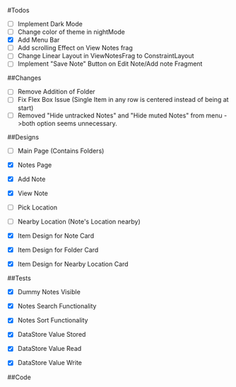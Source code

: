 #Todos

- [ ] Implement Dark Mode
- [ ] Change color of theme in nightMode
- [X] Add Menu Bar
- [ ] Add scrolling Effect on View Notes frag 
- [ ] Change Linear Layout in ViewNotesFrag to ConstraintLayout
- [ ] Implement "Save Note" Button on Edit Note/Add note Fragment

##Changes
- [ ] Remove Addition of Folder 
- [ ] Fix Flex Box Issue (Single Item in any row is centered instead of being at start)
- [ ] Removed "Hide untracked Notes" and "Hide muted Notes" from menu ->both option seems unnecessary.

##Designs
- [ ] Main Page (Contains Folders) 
- [X] Notes Page
- [X] Add Note
- [X] View Note
- [ ] Pick Location
- [ ] Nearby Location (Note's Location nearby)
- [X] Item Design for Note Card
- [X] Item Design for Folder Card
- [X] Item Design for Nearby Location Card


##Tests
- [X] Dummy Notes Visible
- [X] Notes Search Functionality 
- [X] Notes Sort Functionality 
- [X] DataStore Value Stored
- [X] DataStore Value Read
- [X] DataStore Value Write



##Code